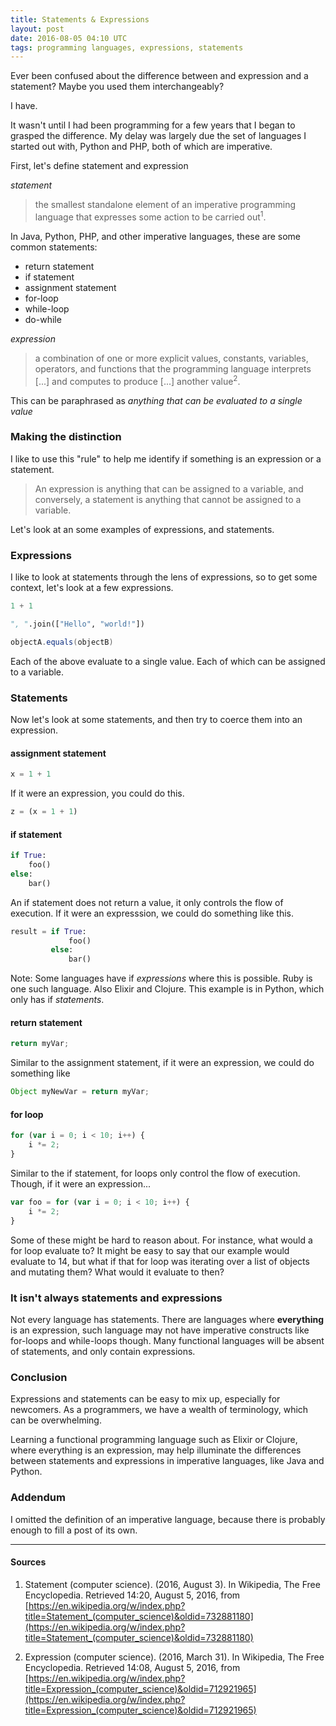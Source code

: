 ```yaml
---
title: Statements & Expressions
layout: post
date: 2016-08-05 04:10 UTC
tags: programming languages, expressions, statements
---
```


Ever been confused about the difference between and expression and a statement? Maybe you used them interchangeably?

I have.

It wasn't until I had been programming for a few years that I began to grasped the difference. My delay was largely due the set of languages I started out with, Python and PHP, both of which are imperative.

First, let's define statement and expression

_statement_

> the smallest standalone element of an imperative programming language that expresses some action to be carried out<sup>1</sup>.

In Java, Python, PHP, and other imperative languages, these are some common statements:

* return statement
* if statement
* assignment statement
* for-loop
* while-loop
* do-while


_expression_

> a combination of one or more explicit values, constants, variables, operators, and functions that the programming language interprets [...] and computes to produce [...] another value<sup>2</sup>. 

This can be paraphrased as _anything that can be evaluated to a single value_

### Making the distinction

I like to use this "rule" to help me identify if something is an expression or a statement.

>An expression is anything that can be assigned to a variable, and conversely, a statement is anything that cannot be assigned to a variable.


Let's look at an some examples of expressions, and statements.

### Expressions

I like to look at statements through the lens of expressions, so to get some context, let's look at a few expressions.

```python
1 + 1
```
```python
", ".join(["Hello", "world!"])
```
```java
objectA.equals(objectB)
```

Each of the above evaluate to a single value. Each of which can be assigned to a variable.

### Statements

Now let's look at some statements, and then try to coerce them into an expression.

#### assignment statement

```python
x = 1 + 1
```

If it were an expression, you could do this.

```python
z = (x = 1 + 1)
```

#### if statement

```python
if True:
    foo()
else:
    bar()
```
An if statement does not return a value, it only controls the flow of execution. If it were an expresssion, we could do something like this.

```python
result = if True:
             foo()
         else:
             bar()
```
Note: Some languages have if _expressions_ where this is possible. Ruby is one such language. Also Elixir and Clojure. This example is in Python, which only has if _statements_.

#### return statement

```java
return myVar;
```

Similar to the assignment statement, if it were an expression, we could do something like

```java
Object myNewVar = return myVar;
```

#### for loop

```javascript
for (var i = 0; i < 10; i++) {
    i *= 2;
}
```

Similar to the if statement, for loops only control the flow of execution. Though, if it were an expression...

```javascript
var foo = for (var i = 0; i < 10; i++) {
    i *= 2;
}
```

Some of these might be hard to reason about. For instance, what would a for loop evaluate to? It might be easy to say that our example would evaluate to 14, but what if that for loop was iterating over a list of objects and mutating them? What would it evaluate to then?


### It isn't always statements and expressions

Not every language has statements. There are languages where **everything** is an expression, such language may not have imperative constructs like for-loops and while-loops though. Many functional languages will be absent of statements, and only contain expressions.


### Conclusion

Expressions and statements can be easy to mix up, especially for newcomers. As a programmers, we have a wealth of terminology, which can be overwhelming.

Learning a functional programming language such as Elixir or Clojure, where everything is an expression, may help illuminate the differences between statements and expressions in imperative languages, like Java and Python.


### Addendum

I omitted the definition of an imperative language, because there is probably enough to fill a post of its own.

---

#### Sources

1. Statement (computer science). (2016, August 3). In Wikipedia, The Free Encyclopedia. Retrieved 14:20, August 5, 2016, from [https://en.wikipedia.org/w/index.php?title=Statement_(computer_science)&oldid=732881180](https://en.wikipedia.org/w/index.php?title=Statement_(computer_science)&oldid=732881180)

2. Expression (computer science). (2016, March 31). In Wikipedia, The Free Encyclopedia. Retrieved 14:08, August 5, 2016, from [https://en.wikipedia.org/w/index.php?title=Expression_(computer_science)&oldid=712921965](https://en.wikipedia.org/w/index.php?title=Expression_(computer_science)&oldid=712921965)
